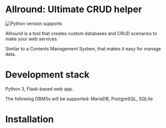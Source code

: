 # Allround: Ultimate CRUD helper

![Python version supports](https://img.shields.io/badge/python-3.8_|_3.9_|_3.10_|_3.11_|_3.12-007ec6)

Allround is a tool that creates custom databases and CRUD scenarios to make your web services.

Similar to a Contents Management System, that makes it easy for manage data.

# Development stack

Python 3, Flask-based web app.

The following DBMSs will be supported: MariaDB, PostgreSQL, SQLite

# Installation

